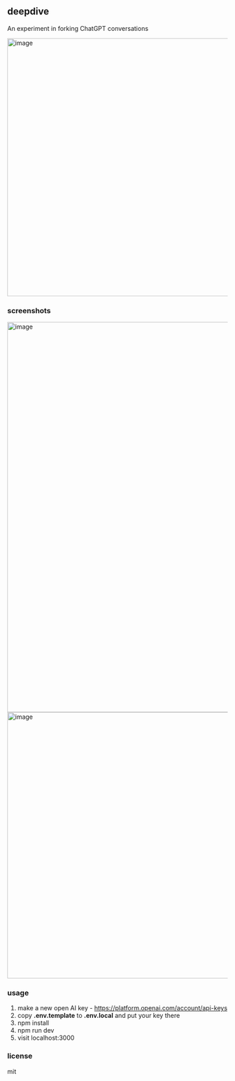 ## deepdive

An experiment in forking ChatGPT conversations

[<img width="589" alt="image" src="https://user-images.githubusercontent.com/287268/232255454-d3134149-6d55-4eb1-a5d9-1c0cd3302ac7.png">](https://twitter.com/jdan/status/1647363287321923585)

### screenshots

<img width="891" alt="image" src="https://user-images.githubusercontent.com/287268/232255479-962915a3-4c2d-4a69-9583-f8b876c00a34.png">


<img width="608" alt="image" src="https://user-images.githubusercontent.com/287268/232255468-2527cec9-ce78-4f11-80ca-51f829c90111.png">


### usage

1. make a new open AI key - https://platform.openai.com/account/api-keys
2. copy **.env.template** to **.env.local** and put your key there
3. npm install
4. npm run dev
5. visit localhost:3000

### license

mit
